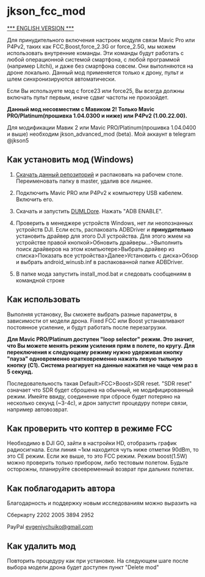 # jkson_fcc_mod

[*** ENGLISH VERSION ***](https://github.com/jkson5/jkson_fcc_mod/blob/master/README.md)

Для принудительного включения настроек модуля связи Mavic Pro или P4Pv2, таких как FCC,Boost,force_2.3G or force_2.5G, мы можем использовать внутренние команды.
Эти команды будут работать с любой операционной системой смартфона, с любой программой (например Litchi), и даже без смартфона совсем. Они выполняются на дроне локально. Данный мод применяется только к дрону, пульт и шлем синхронизируются автоматически.

Если Вы используете мод с force23 или force25, Вы всегда должны включать пульт первым, иначе сдвиг частоты не произойдет.

**Данный мод несовместим с Мавиком 2! Только Mavic PRO/Platinum(прошивка 1.04.0300 и ниже) или P4Pv2 (1.00.22.00).**

Для модификации Мавик 2 или Mavic PRO/Platinum(прошивка 1.04.0400 и выше) необходим jkson_advanced_mod (beta). Мой аккаунт в telegram @jkson5

## Как установить мод (Windows)

1) [Скачать данный репозиторий](https://github.com/jkson5/jkson_fcc_mod/archive/master.zip) и распаковать на рабочем столе. Переименовать папку в master, удалив все лишнее.

2) Подключить Mavic PRO или P4Pv2 к компьютеру USB кабелем. Включить его.

3) Скачать и запустить [DUMLDore](https://github.com/jezzab/DUMLdore/releases/download/v3.15/DUMLdoreV3.zip). Нажать "ADB ENABLE".

4) Проверить в менеджере устройств Windows, нет ли неопознанных устройств DJI. Если есть, распаковать ADBDriver и **принудительно** установить драйвер для этого DJI устройства. Для этого жмем на устройстве правой кнопкой>Обновить драйверы...>Выполнить поиск драйверов на этом компьютере>Выбрать драйвер из списка>Показать все устройства>Далее>Установить с диска>Обзор и выбрать android_winusb.inf в распакованной папке ADBDriver.

5) В папке мода запустить install_mod.bat и следовать сообщениям в командной строке

## Как использовать

Выполняя установку, Вы сможете выбрать разные параметры, в зависимости от модели дрона. Fixed FCC или Boost устанавливают постоянное усиление, и будут работать после перезагрузки.

**Для Mavic PRO/Platinum доступен "loop selector" режим. Это значит, что Вы можете менять режим усиления прям в полете, по кругу. Для переключения к следующему режиму нужно удерживая кнопку "пауза" одновременно кратковременно нажать левую тыльную кнопку (C1). Система реагирует на данные нажатия не чаще чем раз в 5 секунд.**

Последовательность такая Default>FCC>Boost>SDR reset. "SDR reset" означает что SDR будет сброшена на обычный, не модифицированный режим. Имейте ввиду, соединение при сбросе будет потеряно на несколько секунд (~3-4с), и дрон запустит процедуру потери связи, например автовозврат.

## Как проверить что коптер в режиме FCC

Необходимо в DJI GO, зайти в настройки HD, отобразить график радиосигнала. Если линия ~1км находится чуть ниже отметки 90dBm, то это CE режим. Если же выше, то это FCC режим. Режим boost(1.5W) можно проверить только прибором, либо тестовым полетом. Будьте осторожны, планируйте своевременный возврат при дальних полетах.

## Как поблагодарить автора

Благодарность и поддержку новым исследованиям можно выразить на

Сберкарту 2202 2005 3894 2952

PayPal evgeniychuiko@gmail.com

## Как удалить мод

Повторить процедуру как при установке. На следующем шаге после выбора модели дрона будет доступен пункт "Delete mod"
